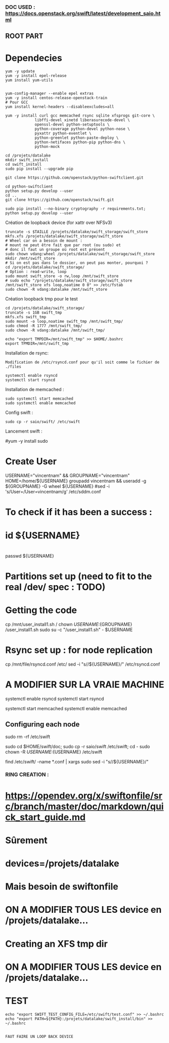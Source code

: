 ### DOC USED : https://docs.openstack.org/swift/latest/development_saio.html ###
## ROOT PART
##
# Dependecies
    yum -y update  
    yum -y install epel-release
    yum install yum-utils
    
    
    yum-config-manager --enable epel extras 
    yum -y install centos-release-openstack-train  
    # Pour GCC 
    yum install kernel-headers --disableexcludes=all
    
    yum -y install curl gcc memcached rsync sqlite xfsprogs git-core \
                 libffi-devel xinetd liberasurecode-devel \
                 openssl-devel python-setuptools \
                 python-coverage python-devel python-nose \
                 pyxattr python-eventlet \
                 python-greenlet python-paste-deploy \
                 python-netifaces python-pip python-dns \
                 python-mock 

    cd /projets/datalake
    mkdir swift_install
    cd swift_install
    sudo pip install --upgrade pip
    
    git clone https://github.com/openstack/python-swiftclient.git

    cd python-swiftclient 
    python setup.py develop --user
    cd .. 
    git clone https://github.com/openstack/swift.git
    
    sudo pip install --no-binary cryptography -r requirements.txt;
    python setup.py develop --user
    
    
Création de loopback device (for xattr over NFSv3)
    
    truncate -s $TAILLE /projets/datalake/swift_storage/swift_store
    mkfs.xfs /projets/datalake/swift_storage/swift_store
    # Wheel car on a besoin de mount :
    # mount ne peut être fait que par root (ou sudo) et 
    # donc il faut un groupe où root est présent
    sudo chown vdang:wheel /projets/datalake/swift_storage/swift_store
    mkdir /mnt/swift_store
    # Si on est pas dans le dossier, on peut pas monter, pourquoi ?
    cd /projets/datalake/swift_storage/
    # Option : read-write, loop 
    sudo mount swift_store -o rw,loop /mnt/swift_store
    # sudo echo "/projets/datalake/swift_storage/swift_store /mnt/swift_store xfs loop,noatime 0 0" >> /etc/fstab
    sudo chown -R vdang:datalake /mnt/swift_store
    
    
Création loopback tmp pour le test
    
    cd /projets/datalake/swift_storage/
    truncate -s 1GB swift_tmp
    mkfs.xfs swift_tmp
    sudo mount -o loop,noatime swift_tmp /mnt/swift_tmp/
    sudo chmod -R 1777 /mnt/swift_tmp/
    sudo chown -R vdang:datalake /mnt/swift_tmp/
   
    echo "export TMPDIR=/mnt/swift_tmp" >> $HOME/.bashrc
    export TPMDIR=/mnt/swift_tmp

    
Installation de rsync: 

    Modification de /etc/rsyncd.conf pour qu'il soit comme le fichier de ./files

    systemctl enable rsyncd 
    systemctl start rsyncd 
    
 
 Installation de memcached :
 
    sudo systemctl start memcached
    sudo systemctl enable memcached


Config swift : 
   
    sudo cp -r saio/swift/ /etc/swift
    

Lancement swift :
   
#yum -y install sudo

# Create User
USERNAME="vincentnam" && GROUPNAME="vincentnam"
HOME=/home/${USERNAME}
 groupadd vincentnam && useradd -g ${GROUPNAME} -G wheel ${USERNAME}
#sed -i 's/User=/User=vincentnam/g' /etc/sddm.conf
# To check if it has been a success :
# id ${USERNAME}
#
passwd ${USERNAME}
# Partitions set up (need to fit to the real /dev/ spec : TODO)


# Getting the code
cp /mnt/user_install1.sh /
chown ${USERNAME}:${GROUPNAME} /user_install1.sh
sudo su -c "/user_install1.sh" - $USERNAME


# Rsync set up : for node replication

cp /mnt/file/rsyncd.conf /etc/
sed -i "s/<your-user-name>/${USERNAME}/" /etc/rsyncd.conf
  # A MODIFIER SUR LA VRAIE MACHINE
systemctl enable rsyncd
systemctl start rsyncd

systemctl start memcached
systemctl enable memcached


## Configuring each node

sudo rm -rf /etc/swift

sudo cd $HOME/swift/doc; sudo cp -r saio/swift /etc/swift; cd -
sudo chown -R ${USERNAME}:${USERNAME} /etc/swift

find /etc/swift/ -name \*.conf | xargs sudo sed -i "s/<your-user-name>/${USERNAME}/"
### RING CREATION :
# https://opendev.org/x/swiftonfile/src/branch/master/doc/markdown/quick_start_guide.md
# Sûrement
# devices=/projets/datalake
# Mais besoin de swiftonfile

# ON A MODIFIER TOUS LES device en /projets/datalake...

# Creating an XFS tmp dir




# ON A MODIFIER TOUS LES device en /projets/datalake...


# TEST 
    
    echo "export SWIFT_TEST_CONFIG_FILE=/etc/swift/test.conf" >> ~/.bashrc
    echo "export PATH=${PATH}:/projets/datalake/swift_install/bin" >> ~/.bashrc 
    
    
    FAUT FAIRE UN LOOP BACK DEVICE
    